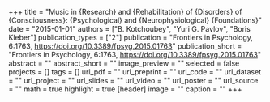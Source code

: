 +++
title = "Music in {Research} and {Rehabilitation} of {Disorders} of {Consciousness}: {Psychological} and {Neurophysiological} {Foundations}"
date = "2015-01-01"
authors = ["B. Kotchoubey", "Yuri G. Pavlov", "Boris Kleber"]
publication_types = ["2"]
publication = "Frontiers in Psychology, 6:1763, https://doi.org/10.3389/fpsyg.2015.01763"
publication_short = "Frontiers in Psychology, 6:1763, https://doi.org/10.3389/fpsyg.2015.01763"
abstract = ""
abstract_short = ""
image_preview = ""
selected = false
projects = []
tags = []
url_pdf = ""
url_preprint = ""
url_code = ""
url_dataset = ""
url_project = ""
url_slides = ""
url_video = ""
url_poster = ""
url_source = ""
math = true
highlight = true
[header]
image = ""
caption = ""
+++
